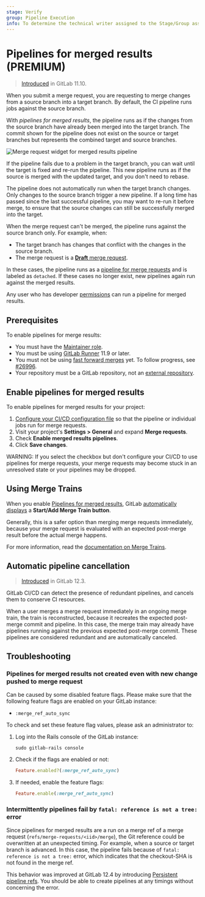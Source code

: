 ```yaml
---
stage: Verify
group: Pipeline Execution
info: To determine the technical writer assigned to the Stage/Group associated with this page, see https://about.gitlab.com/handbook/engineering/ux/technical-writing/#assignments
---
```


# Pipelines for merged results **(PREMIUM)**

> [Introduced](https://gitlab.com/gitlab-org/gitlab/-/issues/7380) in GitLab 11.10.

When you submit a merge request, you are requesting to merge changes from a
source branch into a target branch. By default, the CI pipeline runs jobs
against the source branch.

With *pipelines for merged results*, the pipeline runs as if the changes from
the source branch have already been merged into the target branch. The commit shown for the pipeline does not exist on the source or target branches but represents the combined target and source branches.

![Merge request widget for merged results pipeline](img/merged_result_pipeline.png)

If the pipeline fails due to a problem in the target branch, you can wait until the
target is fixed and re-run the pipeline.
This new pipeline runs as if the source is merged with the updated target, and you
don't need to rebase.

The pipeline does not automatically run when the target branch changes. Only changes
to the source branch trigger a new pipeline. If a long time has passed since the last successful
pipeline, you may want to re-run it before merge, to ensure that the source changes
can still be successfully merged into the target.

When the merge request can't be merged, the pipeline runs against the source branch only. For example, when:

- The target branch has changes that conflict with the changes in the source branch.
- The merge request is a [**Draft** merge request](../../user/project/merge_requests/drafts.md).

In these cases, the pipeline runs as a [pipeline for merge requests](merge_request_pipelines.md)
and is labeled as `detached`. If these cases no longer exist, new pipelines
again run against the merged results.

Any user who has developer [permissions](../../user/permissions.md) can run a
pipeline for merged results.

## Prerequisites

To enable pipelines for merge results:

- You must have the [Maintainer role](../../user/permissions.md).
- You must be using [GitLab Runner](https://gitlab.com/gitlab-org/gitlab-runner) 11.9 or later.
- You must not be using
  [fast forward merges](../../user/project/merge_requests/fast_forward_merge.md) yet.
  To follow progress, see [#26996](https://gitlab.com/gitlab-org/gitlab/-/issues/26996).
- Your repository must be a GitLab repository, not an
  [external repository](../ci_cd_for_external_repos/index.md).

## Enable pipelines for merged results

To enable pipelines for merged results for your project:

1. [Configure your CI/CD configuration file](merge_request_pipelines.md#prerequisites)
   so that the pipeline or individual jobs run for merge requests.
1. Visit your project's **Settings > General** and expand **Merge requests**.
1. Check **Enable merged results pipelines**.
1. Click **Save changes**.

WARNING:
If you select the checkbox but don't configure your CI/CD to use
pipelines for merge requests, your merge requests may become stuck in an
unresolved state or your pipelines may be dropped.

## Using Merge Trains

When you enable [Pipelines for merged results](#pipelines-for-merged-results),
GitLab [automatically displays](merge_trains.md#add-a-merge-request-to-a-merge-train)
a **Start/Add Merge Train button**.

Generally, this is a safer option than merging merge requests immediately, because your
merge request is evaluated with an expected post-merge result before the actual
merge happens.

For more information, read the [documentation on Merge Trains](merge_trains.md).

## Automatic pipeline cancellation

> [Introduced](https://gitlab.com/gitlab-org/gitlab/-/issues/12996) in GitLab 12.3.

GitLab CI/CD can detect the presence of redundant pipelines, and cancels them
to conserve CI resources.

When a user merges a merge request immediately in an ongoing merge
train, the train is reconstructed, because it recreates the expected
post-merge commit and pipeline. In this case, the merge train may already
have pipelines running against the previous expected post-merge commit.
These pipelines are considered redundant and are automatically
canceled.

## Troubleshooting

### Pipelines for merged results not created even with new change pushed to merge request

Can be caused by some disabled feature flags. Please make sure that
the following feature flags are enabled on your GitLab instance:

- `:merge_ref_auto_sync`

To check and set these feature flag values, please ask an administrator to:

1. Log into the Rails console of the GitLab instance:

   ```shell
   sudo gitlab-rails console
   ```

1. Check if the flags are enabled or not:

   ```ruby
   Feature.enabled?(:merge_ref_auto_sync)
   ```

1. If needed, enable the feature flags:

   ```ruby
   Feature.enable(:merge_ref_auto_sync)
   ```

### Intermittently pipelines fail by `fatal: reference is not a tree:` error

Since pipelines for merged results are a run on a merge ref of a merge request
(`refs/merge-requests/<iid>/merge`), the Git reference could be overwritten at an
unexpected timing. For example, when a source or target branch is advanced.
In this case, the pipeline fails because of `fatal: reference is not a tree:` error,
which indicates that the checkout-SHA is not found in the merge ref.

This behavior was improved at GitLab 12.4 by introducing [Persistent pipeline refs](../troubleshooting.md#fatal-reference-is-not-a-tree-error).
You should be able to create pipelines at any timings without concerning the error.
